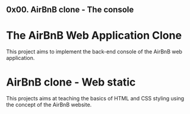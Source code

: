 ## 0x00. AirBnB clone - The console

# The AirBnB Web Application Clone

This project aims to implement the back-end console of the AirBnB web application.

# AirBnB clone - Web static
This projects aims at teaching the basics of HTML and CSS styling using the concept of the AirBnB website.